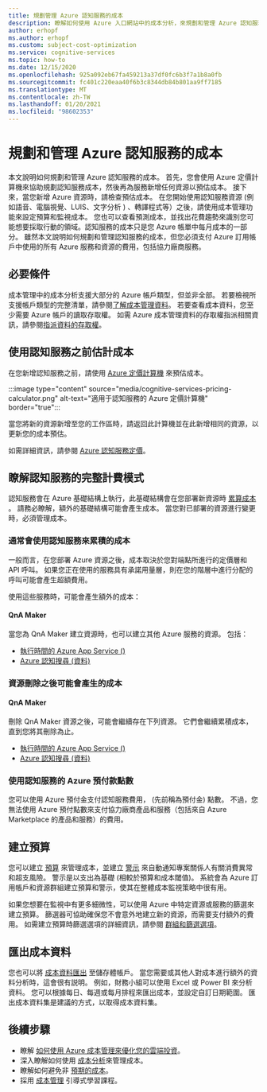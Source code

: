 ```yaml
---
title: 規劃管理 Azure 認知服務的成本
description: 瞭解如何使用 Azure 入口網站中的成本分析，來規劃和管理 Azure 認知服務的成本。
author: erhopf
ms.author: erhopf
ms.custom: subject-cost-optimization
ms.service: cognitive-services
ms.topic: how-to
ms.date: 12/15/2020
ms.openlocfilehash: 925a092eb67fa459213a37df0fc6b3f7a1b8a0fb
ms.sourcegitcommit: fc401c220eaa40f6b3c8344db84b801aa9ff7185
ms.translationtype: MT
ms.contentlocale: zh-TW
ms.lasthandoff: 01/20/2021
ms.locfileid: "98602353"
---
```

# <a name="plan-and-manage-costs-for-azure-cognitive-services"></a>規劃和管理 Azure 認知服務的成本

本文說明如何規劃和管理 Azure 認知服務的成本。 首先，您會使用 Azure 定價計算機來協助規劃認知服務成本，然後再為服務新增任何資源以預估成本。 接下來，當您新增 Azure 資源時，請檢查預估成本。 在您開始使用認知服務資源 (例如語音、電腦視覺、LUIS、文字分析 ) 、轉譯程式等）之後，請使用成本管理功能來設定預算和監視成本。 您也可以查看預測成本，並找出花費趨勢來識別您可能想要採取行動的領域。認知服務的成本只是您 Azure 帳單中每月成本的一部分。 雖然本文說明如何規劃和管理認知服務的成本，但您必須支付 Azure 訂用帳戶中使用的所有 Azure 服務和資源的費用，包括協力廠商服務。

## <a name="prerequisites"></a>必要條件

成本管理中的成本分析支援大部分的 Azure 帳戶類型，但並非全部。 若要檢視所支援帳戶類型的完整清單，請參閱[了解成本管理資料](../cost-management-billing/costs/understand-cost-mgt-data.md?WT.mc_id=costmanagementcontent_docsacmhorizontal_-inproduct-learn)。 若要查看成本資料，您至少需要 Azure 帳戶的讀取存取權。 如需 Azure 成本管理資料的存取權指派相關資訊，請參閱[指派資料的存取權](../cost-management/assign-access-acm-data.md?WT.mc_id=costmanagementcontent_docsacmhorizontal_-inproduct-learn)。

<!--Note for Azure service writer: If you have other prerequisites for your service, insert them here -->

## <a name="estimate-costs-before-using-cognitive-services"></a>使用認知服務之前估計成本

在您新增認知服務之前，請使用 [Azure 定價計算機](https://azure.microsoft.com/pricing/calculator/) 來預估成本。

:::image type="content" source="media/cognitive-services-pricing-calculator.png" alt-text="適用于認知服務的 Azure 定價計算機" border="true":::

當您將新的資源新增至您的工作區時，請返回此計算機並在此新增相同的資源，以更新您的成本預估。

如需詳細資訊，請參閱 [Azure 認知服務定價](https://azure.microsoft.com/pricing/details/cognitive-services/)。

## <a name="understand-the-full-billing-model-for-cognitive-services"></a>瞭解認知服務的完整計費模式

認知服務會在 Azure 基礎結構上執行，此基礎結構會在您部署新資源時 [累算成本](https://azure.microsoft.com/pricing/details/cognitive-services/) 。 請務必瞭解，額外的基礎結構可能會產生成本。 當您對已部署的資源進行變更時，必須管理成本。 

### <a name="costs-that-typically-accrue-with-cognitive-services"></a>通常會使用認知服務來累積的成本

一般而言，在您部署 Azure 資源之後，成本取決於您對端點所進行的定價層和 API 呼叫。 如果您正在使用的服務具有承諾用量層，則在您的階層中進行分配的呼叫可能會產生超額費用。

使用這些服務時，可能會產生額外的成本：

#### <a name="qna-maker"></a>QnA Maker

當您為 QnA Maker 建立資源時，也可以建立其他 Azure 服務的資源。 包括：

- [執行時間的 Azure App Service () ](https://azure.microsoft.com/pricing/details/app-service/)
- [Azure 認知搜尋 (資料) ](https://azure.microsoft.com/pricing/details/search/)
 
### <a name="costs-that-might-accrue-after-resource-deletion"></a>資源刪除之後可能會產生的成本

#### <a name="qna-maker"></a>QnA Maker

刪除 QnA Maker 資源之後，可能會繼續存在下列資源。 它們會繼續累積成本，直到您將其刪除為止。

- [執行時間的 Azure App Service () ](https://azure.microsoft.com/pricing/details/app-service/)
- [Azure 認知搜尋 (資料) ](https://azure.microsoft.com/pricing/details/search/)

### <a name="using-azure-prepayment-credit-with-cognitive-services"></a>使用認知服務的 Azure 預付款點數

您可以使用 Azure 預付金支付認知服務費用， (先前稱為預付金) 點數。 不過，您無法使用 Azure 預付點數來支付協力廠商產品和服務（包括來自 Azure Marketplace 的產品和服務）的費用。

## <a name="create-budgets"></a>建立預算

您可以建立 [預算](../cost-management/tutorial-acm-create-budgets.md?WT.mc_id=costmanagementcontent_docsacmhorizontal_-inproduct-learn) 來管理成本，並建立 [警示](../cost-management/cost-mgt-alerts-monitor-usage-spending.md?WT.mc_id=costmanagementcontent_docsacmhorizontal_-inproduct-learn) 來自動通知專案關係人有關消費異常和超支風險。 警示是以支出為基礎 (相較於預算和成本閾值)。 系統會為 Azure 訂用帳戶和資源群組建立預算和警示，使其在整體成本監視策略中很有用。 

如果您想要在監視中有更多細微性，可以使用 Azure 中特定資源或服務的篩選來建立預算。 篩選器可協助確保您不會意外地建立新的資源，而需要支付額外的費用。 如需建立預算時篩選選項的詳細資訊，請參閱 [群組和篩選選項](../cost-management-billing/costs/group-filter.md?WT.mc_id=costmanagementcontent_docsacmhorizontal_-inproduct-learn)。

## <a name="export-cost-data"></a>匯出成本資料

您也可以將 [成本資料匯出](../cost-management-billing/costs/tutorial-export-acm-data.md?WT.mc_id=costmanagementcontent_docsacmhorizontal_-inproduct-learn) 至儲存體帳戶。 當您需要或其他人對成本進行額外的資料分析時，這會很有説明。 例如，財務小組可以使用 Excel 或 Power BI 來分析資料。 您可以根據每日、每週或每月排程來匯出成本，並設定自訂日期範圍。 匯出成本資料集是建議的方式，以取得成本資料集。

<!--
## Other ways to manage and reduce costs for Cognitive Services

Work with Dean to complete this section in 2021.

-->

## <a name="next-steps"></a>後續步驟

- 瞭解 [如何使用 Azure 成本管理來優化您的雲端投資](../cost-management-billing/costs/cost-mgt-best-practices.md?WT.mc_id=costmanagementcontent_docsacmhorizontal_-inproduct-learn)。
- 深入瞭解如何使用 [成本分析](../cost-management-billing/costs/quick-acm-cost-analysis.md?WT.mc_id=costmanagementcontent_docsacmhorizontal_-inproduct-learn)來管理成本。
- 瞭解如何避免非 [預期的成本](../cost-management-billing/manage/getting-started.md?WT.mc_id=costmanagementcontent_docsacmhorizontal_-inproduct-learn)。
- 採用 [成本管理](https://docs.microsoft.com/learn/paths/control-spending-manage-bills?WT.mc_id=costmanagementcontent_docsacmhorizontal_-inproduct-learn) 引導式學習課程。
